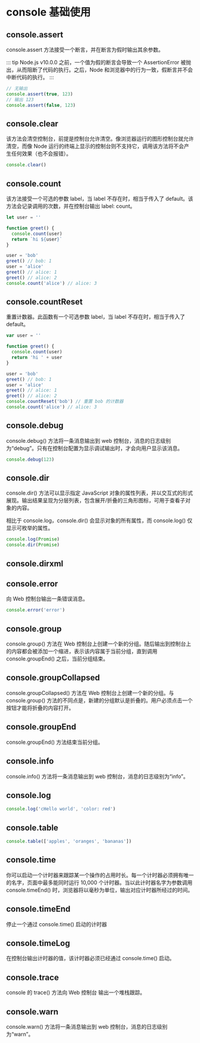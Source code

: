 # console 基础使用

## console.assert

console.assert 方法接受一个断言，并在断言为假时输出其余参数。

::: tip
Node.js v10.0.0 之前，一个值为假的断言会导致一个 AssertionError 被抛出，从而阻断了代码的执行。之后，Node 和浏览器中的行为一致，假断言并不会中断代码的执行。
:::

```js
// 无输出
console.assert(true, 123)
// 输出 123
console.assert(false, 123)
```

## console.clear

该方法会清空控制台，前提是控制台允许清空。像浏览器运行的图形控制台就允许清空，而像 Node 运行的终端上显示的控制台则不支持它，调用该方法将不会产生任何效果（也不会报错）。

```js
console.clear()
```

## console.count

该方法接受一个可选的参数 label，当 label 不存在时，相当于传入了 default。该方法会记录调用的次数，并在控制台输出 label: count。

```js
let user = ''

function greet() {
  console.count(user)
  return `hi ${user}`
}

user = 'bob'
greet() // bob: 1
user = 'alice'
greet() // alice: 1
greet() // alice: 2
console.count('alice') // alice: 3
```

## console.countReset

重置计数器。此函数有一个可选参数 label，当 label 不存在时，相当于传入了 default。

```js
var user = ''

function greet() {
  console.count(user)
  return 'hi ' + user
}

user = 'bob'
greet() // bob: 1
user = 'alice'
greet() // alice: 1
greet() // alice: 2
console.countReset('bob') // 重置 bob 的计数器
console.count('alice') // alice: 3
```

## console.debug

console.debug() 方法将一条消息输出到 web 控制台，消息的日志级别为“debug”。只有在控制台配置为显示调试输出时，才会向用户显示该消息。

```js
console.debug(123)
```

## console.dir

console.dir() 方法可以显示指定 JavaScript 对象的属性列表，并以交互式的形式展现。输出结果呈现为分层列表，包含展开/折叠的三角形图标，可用于查看子对象的内容。

相比于 console.log，console.dir() 会显示对象的所有属性，而 console.log() 仅显示可枚举的属性。

```js
console.log(Promise)
console.dir(Promise)
```

## console.dirxml

## console.error

向 Web 控制台输出一条错误消息。

```js
console.error('error')
```

## console.group

console.group() 方法在 Web 控制台上创建一个新的分组。随后输出到控制台上的内容都会被添加一个缩进，表示该内容属于当前分组，直到调用 console.groupEnd() 之后，当前分组结束。

## console.groupCollapsed

console.groupCollapsed() 方法在 Web 控制台上创建一个新的分组。与 console.group() 方法的不同点是，新建的分组默认是折叠的。用户必须点击一个按钮才能将折叠的内容打开。

## console.groupEnd

console.groupEnd() 方法结束当前分组。

## console.info

console.info() 方法将一条消息输出到 web 控制台，消息的日志级别为“info”。

## console.log

```js
console.log('cHello world', 'color: red')
```

## console.table

```js
console.table(['apples', 'oranges', 'bananas'])
```

## console.time

你可以启动一个计时器来跟踪某一个操作的占用时长。每一个计时器必须拥有唯一的名字，页面中最多能同时运行 10,000 个计时器。当以此计时器名字为参数调用 console.timeEnd() 时，浏览器将以毫秒为单位，输出对应计时器所经过的时间。

## console.timeEnd

停止一个通过 console.time() 启动的计时器

## console.timeLog

在控制台输出计时器的值，该计时器必须已经通过 console.time() 启动。

## console.trace

console 的 trace() 方法向 Web 控制台 输出一个堆栈跟踪。

## console.warn

console.warn() 方法将一条消息输出到 web 控制台，消息的日志级别为“warn”。
